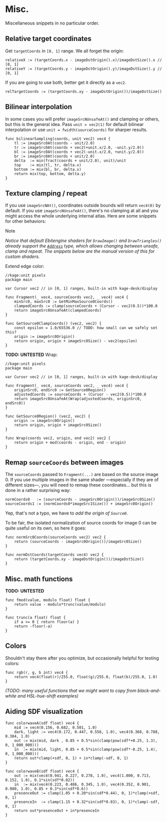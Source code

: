 # Misc.

Miscellaneous snippets in no particular order.

## Relative target coordinates

Get `targetCoords` in `[0, 1]` range. We all forget the origin:
```Golang
relativeX := (targetCoords.x - imageDstOrigin().x)/imageDstSize().x // [0, 1]
relativeY := (targetCoords.y - imageDstOrigin().y)/imageDstSize().y // [0, 1]
```

If you are going to use both, better get it directly as a `vec2`.
```Golang
relTargetCoords := (targetCoords.xy - imageDstOrigin())/imageDstSize()
```

## Bilinear interpolation

In some cases you will prefer `imageSrcNUnsafeAt()` and clamping or others, but this is the general idea.
Pass `unit = vec2(1)` for default bilinear interpolation or use `unit = fwidth(sourceCoords)` for sharper results.
```Golang
func bilinearSampling(coords, unit vec2) vec4 {
	tl := imageSrc0At(coords - unit/2.0)
	tr := imageSrc0At(coords + vec2(+unit.x/2.0, -unit.y/2.0))
	bl := imageSrc0At(coords + vec2(-unit.x/2.0, +unit.y/2.0))
	br := imageSrc0At(coords + unit/2.0)
	delta  := min(fract(coords + unit/2.0), unit)/unit
	top    := mix(tl, tr, delta.x)
	bottom := mix(bl, br, delta.x)
	return mix(top, bottom, delta.y)
}
```

## Texture clamping / repeat

If you use `imageSrcNAt()`, coordinates outside bounds will return `vec4(0)` by default. If you use `imageSrcNUnsafeAt()`, there's no clamping at all and you might access the whole underlying internal atlas. Here are some snippets for other behaviors:

> [!NOTE]
> *Notice that default Ebitengine shaders for `DrawImage()` and `DrawTriangles()` already support the [`Address`](https://pkg.go.dev/github.com/hajimehoshi/ebiten/v2#Address) type, which allows changing between unsafe, clamp and repeat. The snippets below are the manual version of this for custom shaders.*

Extend edge color:
```Golang
//kage:unit pixels
package main

var Cursor vec2 // in [0, 1] ranges, built-in with kage-desk/display

func Fragment(_ vec4, sourceCoords vec2, _ vec4) vec4 {
	minSrc0, maxSrc0 := GetMinMaxSource0Coords()
	clampedCoords := clamp(sourceCoords + (Cursor - vec2(0.5))*100.0
	return imageSrc0UnsafeAt(clampedCoords)
}

func GetSource0ClampCoords() (vec2, vec2) {
	const epsilon = 1.0/65536.0 // TODO: how small can we safely set this?
	origin := imageSrc0Origin()
	return origin, origin + imageSrc0Size() - vec2(epsilon)
}
```

**TODO: UNTESTED** Wrap:
```Golang
//kage:unit pixels
package main

var Cursor vec2 // in [0, 1] ranges, built-in with kage-desk/display

func Fragment(_ vec4, sourceCoords vec2, _ vec4) vec4 {
	originSrc0, endSrc0 := GetSource0Region()
	adjustedCoords := sourceCoords + (Cursor - vec2(0.5))*100.0
	return imageSrc0UnsafeAt(Wrap(adjustedCoords, originSrc0, endSrc0))
}

func GetSource0Region() (vec2, vec2) {
	origin := imageSrc0Origin()
	return origin, origin + imageSrc0Size()
}

func Wrap(coords vec2, origin, end vec2) vec2 {
	return origin + mod(coords - origin, end - origin)
}
```

## Remap `sourceCoords` between images

The `sourceCoords` passed to `Fragment(...)` are based on the source image 0. If you use multiple images in the same shader —especially if they are of different sizes—, you will need to remap these coordinates... but this is done in a rather surprising way:
```Golang
normCoords0   := (sourceCoords - imageSrc0Origin())/imageSrc0Size()
sourceCoords1 := (normCoords0*imageSrc1Size()) + imageSrc0Origin()
```
Yep, that's not a typo, we have to *add the origin of `Source0`*.

To be fair, the isolated normalization of source coords for image 0 can be quite useful on its own, so here it goes:
```Golang
func normSrc0Coords(sourceCoords vec2) vec2 {
	return (sourceCoords - imageSrc0Origin())/imageSrc0Size()
}

func normDstCoords(targetCoords vec4) vec2 {
	return (targetCoords.xy - imageDstOrigin())/imageDstSize()
}
```

## Misc. math functions

**TODO: UNTESTED**
```Golang
func fmod(value, modulo float) float {
	return value - modulo*trunc(value/modulo)
}

func trunc(a float) float {
	if a >= 0 { return floor(a) }
	return -floor(-a)
}
```

## Colors

Shouldn't stay there after you optimize, but occasionally helpful for testing colors:
```Golang
func rgb(r, g, b int) vec4 {
	return vec4(float(r)/255.0, float(g)/255.0, float(b)/255.0, 1.0)
}
```
*(TODO: many useful functions that we might want to copy from black-and-white and HSL-hue-shift examples)*

## Aiding SDF visualization

```Golang
func colorwaveA(sdf float) vec4 {
	mid := vec4(0.156, 0.682, 0.501, 1.0)
	dark, light := vec4(0.172, 0.447, 0.556, 1.0), vec4(0.368, 0.788, 0.384, 1.0)
	out := mix(mid, dark , 0.85 + 0.5*sin(clamp(pow(sdf*+0.25, 1.3), 0, 1_000_000)))
	in  := mix(mid, light, 0.85 + 0.5*sin(clamp(pow(sdf*-0.25, 1.4), 0, 1_000_000)))
	return out*clamp(+sdf, 0, 1) + in*clamp(-sdf, 0, 1)
}

func colorwaveB(sdf float) vec4 {
	out := mix(vec4(0.941, 0.227, 0.278, 1.0), vec4(1.000, 0.713, 0.152, 1.0), 0.1*sin(sdf*0.02))
	in  := mix(vec4(0.223, 0.486, 0.345, 1.0), vec4(0.352, 0.901, 0.980, 1.0), 0.85 + 0.3*sin(sdf*0.6))
	presenceOut := clamp(1.05 + 0.20*sin(sdf*0.44), 0, 1)*clamp(+sdf, 0, 1)
	presenceIn  := clamp(1.15 + 0.32*sin(sdf*0.83), 0, 1)*clamp(-sdf, 0, 1)
	return out*presenceOut + in*presenceIn
}
```


